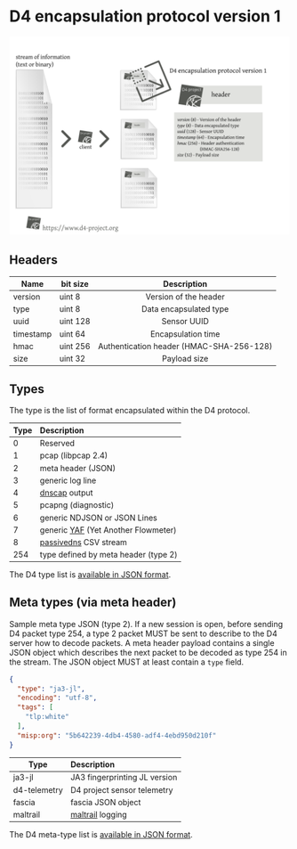 # D4 encapsulation protocol version 1

![Overview of the D4 encapsulation protocol](https://raw.githubusercontent.com/D4-project/architecture/master/docs/diagram/d4-protocol-encapsulation.png)

## Headers

| Name          | bit size  |                               Description                              |
|---------------|-----------|:----------------------------------------------------------------------:|
| version       | uint 8    | Version of the header                                                  |
| type          | uint 8    | Data encapsulated type                                                 |
| uuid          | uint 128  | Sensor UUID                                                            |
| timestamp     | uint 64   | Encapsulation time                                                     |
| hmac          | uint 256  | Authentication header (HMAC-SHA-256-128)                               |
| size          | uint 32   | Payload size                                                           |

## Types

The type is the list of format encapsulated within the D4 protocol.

|Type| Description |
|----|:-----------------------------------|
| 0  | Reserved                           |
| 1  | pcap (libpcap 2.4)                 |
| 2  | meta header (JSON)                 |
| 3  | generic log line                   |
| 4  | [dnscap](https://github.com/DNS-OARC/dnscap) output                      |
| 5  | pcapng (diagnostic)                |
| 6  | generic NDJSON or JSON Lines       |
| 7  | generic [YAF](https://tools.netsa.cert.org/yaf/index.html) (Yet Another Flowmeter)|
| 8  | [passivedns](https://github.com/gamelinux/passivedns) CSV stream |
| 254 | type defined by meta header (type 2) |

The D4 type list is [available in JSON format](https://raw.githubusercontent.com/D4-project/architecture/master/format/type.json).

## Meta types (via meta header)

Sample meta type JSON (type 2). If a new session is open, before sending D4 packet type 254, a type 2 packet MUST be sent
to describe to the D4 server how to decode packets. A meta header payload contains a single JSON object which describes
the next packet to be decoded as type 254 in the stream. The JSON object MUST at least contain a `type` field.

~~~~json
{
  "type": "ja3-jl",
  "encoding": "utf-8",
  "tags": [
    "tlp:white"
  ],
  "misp:org": "5b642239-4db4-4580-adf4-4ebd950d210f"
}
~~~~

|Type| Description |
|----|:-----------------------------------|
| ja3-jl  | JA3 fingerprinting JL version |
| d4-telemetry | D4 project sensor telemetry |
| fascia       | fascia JSON object |
| maltrail     | [maltrail](https://github.com/stamparm/maltrail) logging |

The D4 meta-type list is [available in JSON format](https://raw.githubusercontent.com/D4-project/architecture/master/format/meta-type.json).
